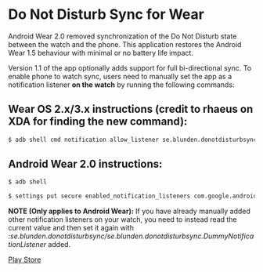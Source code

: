 Do Not Disturb Sync for Wear
============

Android Wear 2.0 removed synchronization of the Do Not Disturb
state between the watch and the phone. This application restores
the Android Wear 1.5 behaviour with minimal or no battery life impact.

Version 1.1 of the app optionally adds support for full bi-directional
sync. To enable phone to watch sync, users need to manually set the app
as a notification listener **on the watch** by running the following commands:

## Wear OS 2.x/3.x instructions (credit to rhaeus on XDA for finding the new command):

```sh
$ adb shell cmd notification allow_listener se.blunden.donotdisturbsync/se.blunden.donotdisturbsync.DummyNotificationListener
```

## Android Wear 2.0 instructions:

```sh
$ adb shell

$ settings put secure enabled_notification_listeners com.google.android.wearable.app/com.google.android.clockwork.stream.NotificationCollectorService:se.blunden.donotdisturbsync/se.blunden.donotdisturbsync.DummyNotificationListener
```

**NOTE (Only applies to Android Wear):** If you have already manually added other notification listeners
on your watch, you need to instead read the current value and then set it
again with *:se.blunden.donotdisturbsync/se.blunden.donotdisturbsync.DummyNotificationListener*
added.

[Play Store](https://play.google.com/store/apps/details?id=se.blunden.donotdisturbsync)
